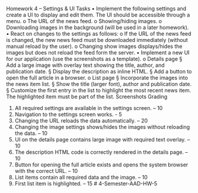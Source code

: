 Homework 4 – Settings & UI
Tasks
• Implement the following settings and create a UI to display and edit them. The UI should be
accessible through a menu.
o The URL of the news feed.
o Showing/hiding images.
o Downloading images in the background (will be used in a later homework).
• React on changes to the settings as follows:
o If the URL of the news feed is changed, the new news feed must be downloaded
immediately (without manual reload by the user).
o Changing show images displays/hides the images but does not reload the feed form
the server.
• Implement a new UI for our application (use the screenshots as a template).
o Details page
§ Add a large image with overlay text showing the title, author, and
publication date.
§ Display the description as inline HTML.
§ Add a button to open the full article in a browser.
o List page
§ Incorporate the images into the news item list.
§ Show the title (larger font), author and publication date.
§ Customize the first entry in the list to highlight the most recent news item.
The highlighted item must be part of the list.
Screenshots
Grading
1. All required settings are available in the settings screen. – 10
2. Navigation to the settings screen works. - 5
3. Changing the URL reloads the data automatically. – 20
4. Changing the image settings shows/hides the images without reloading the data. – 10
5. UI on the details page contains large image with required text overlay. – 10
6. The description HTML code is correctly rendered in the details page. – 10
7. Button for opening the full article exists and opens the system browser with the correct URL.
– 10
8. List items contain all required data and the image. – 10
9. First list item is highlighted. – 15
#   4 - S e m e s t e r - A A D - H W - 5  
 